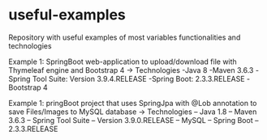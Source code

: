 # useful-examples
Repository with useful examples of most variables functionalities and technologies


Example 1: SpringBoot web-application to upload/download file with Thymeleaf engine and Bootstrap 4
    -> Technologies
            -Java 8
            -Maven 3.6.3
            -Spring Tool Suite: Version 3.9.4.RELEASE
            -Spring Boot: 2.3.3.RELEASE
            -Bootstrap 4

Example 1: pringBoot project that uses SpringJpa with @Lob annotation to save Files/Images to MySQL database
    -> Technologies
            – Java 1.8
            – Maven 3.6.3
            – Spring Tool Suite – Version 3.9.0.RELEASE
            – MySQL
            – Spring Boot – 2.3.3.RELEASE
